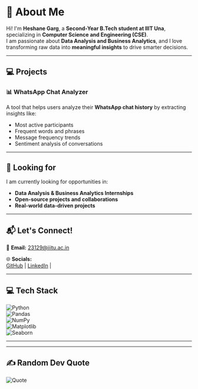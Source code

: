 # 🚀 About Me  
Hi! I'm **Heshane Garg**, a **Second-Year B.Tech student at IIIT Una**, specializing in **Computer Science and Engineering (CSE)**.  
I am passionate about **Data Analysis and Business Analytics**, and I love transforming raw data into **meaningful insights** to drive smarter decisions.  

---

## 💻 Projects  
### 📊 WhatsApp Chat Analyzer  
A tool that helps users analyze their **WhatsApp chat history** by extracting insights like:  
- Most active participants  
- Frequent words and phrases  
- Message frequency trends  
- Sentiment analysis of conversations  

---

## 📌 Looking for  
I am currently looking for opportunities in:  
- **Data Analysis & Business Analytics Internships**  
- **Open-source projects and collaborations**  
- **Real-world data-driven projects**  

---

## 📬 Let's Connect!  
📧 **Email:** 23129@iiitu.ac.in  

🌐 **Socials:**  
[GitHub](https://github.com/Heshane-11) | [LinkedIn](www.linkedin.com/in/heshane-garg-9b638a28b) |  

---

## 💻 Tech Stack  
![Python](https://img.shields.io/badge/Python-3776AB?style=flat&logo=python&logoColor=white)  
![Pandas](https://img.shields.io/badge/Pandas-150458?style=flat&logo=pandas&logoColor=white)  
![NumPy](https://img.shields.io/badge/NumPy-013243?style=flat&logo=numpy&logoColor=white)  
![Matplotlib](https://img.shields.io/badge/Matplotlib-11557C?style=flat&logo=plotly&logoColor=white)  
![Seaborn](https://img.shields.io/badge/Seaborn-008080?style=flat&logo=python&logoColor=white)  

---



---

## ✍️ Random Dev Quote  
![Quote](https://quotes-github-readme.vercel.app/api?type=horizontal)  

